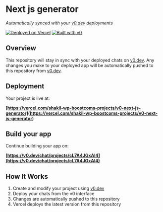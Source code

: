 # Next js generator

*Automatically synced with your [v0.dev](https://v0.dev) deployments*

[![Deployed on Vercel](https://img.shields.io/badge/Deployed%20on-Vercel-black?style=for-the-badge&logo=vercel)](https://vercel.com/shakil-wp-boostcoms-projects/v0-next-js-generator)
[![Built with v0](https://img.shields.io/badge/Built%20with-v0.dev-black?style=for-the-badge)](https://v0.dev/chat/projects/cL7A4JGxAl4)

## Overview

This repository will stay in sync with your deployed chats on [v0.dev](https://v0.dev).
Any changes you make to your deployed app will be automatically pushed to this repository from [v0.dev](https://v0.dev).

## Deployment

Your project is live at:

**[https://vercel.com/shakil-wp-boostcoms-projects/v0-next-js-generator](https://vercel.com/shakil-wp-boostcoms-projects/v0-next-js-generator)**

## Build your app

Continue building your app on:

**[https://v0.dev/chat/projects/cL7A4JGxAl4](https://v0.dev/chat/projects/cL7A4JGxAl4)**

## How It Works

1. Create and modify your project using [v0.dev](https://v0.dev)
2. Deploy your chats from the v0 interface
3. Changes are automatically pushed to this repository
4. Vercel deploys the latest version from this repository